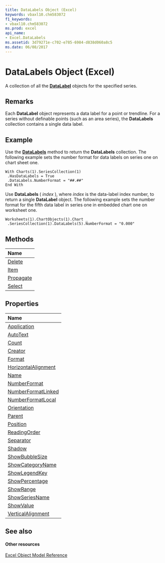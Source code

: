 ```yaml
---
title: DataLabels Object (Excel)
keywords: vbaxl10.chm583072
f1_keywords:
- vbaxl10.chm583072
ms.prod: excel
api_name:
- Excel.DataLabels
ms.assetid: 3d79271e-c702-e785-6984-d838d060a8c5
ms.date: 06/08/2017
---
```



# DataLabels Object (Excel)

A collection of all the **[DataLabel](datalabel-object-excel.md)** objects for the specified series.


## Remarks

 Each **DataLabel** object represents a data label for a point or trendline. For a series without definable points (such as an area series), the **DataLabels** collection contains a single data label.


## Example

Use the **[DataLabels](series-datalabels-method-excel.md)** method to return the **DataLabels** collection. The following example sets the number format for data labels on series one on chart sheet one.


```
With Charts(1).SeriesCollection(1) 
 .HasDataLabels = True 
 .DataLabels.NumberFormat = "##.##" 
End With
```

Use **DataLabels** ( _index_ ), where _index_ is the data-label index number, to return a single **DataLabel** object. The following example sets the number format for the fifth data label in series one in embedded chart one on worksheet one.




```
Worksheets(1).ChartObjects(1).Chart _ 
 .SeriesCollection(1).DataLabels(5).NumberFormat = "0.000"
```


## Methods



|**Name**|
|:-----|
|[Delete](datalabels-delete-method-excel.md)|
|[Item](datalabels-item-method-excel.md)|
|[Propagate](datalabels-propagate-method-excel.md)|
|[Select](datalabels-select-method-excel.md)|

## Properties



|**Name**|
|:-----|
|[Application](datalabels-application-property-excel.md)|
|[AutoText](datalabels-autotext-property-excel.md)|
|[Count](datalabels-count-property-excel.md)|
|[Creator](datalabels-creator-property-excel.md)|
|[Format](datalabels-format-property-excel.md)|
|[HorizontalAlignment](datalabels-horizontalalignment-property-excel.md)|
|[Name](datalabels-name-property-excel.md)|
|[NumberFormat](datalabels-numberformat-property-excel.md)|
|[NumberFormatLinked](datalabels-numberformatlinked-property-excel.md)|
|[NumberFormatLocal](datalabels-numberformatlocal-property-excel.md)|
|[Orientation](datalabels-orientation-property-excel.md)|
|[Parent](datalabels-parent-property-excel.md)|
|[Position](datalabels-position-property-excel.md)|
|[ReadingOrder](datalabels-readingorder-property-excel.md)|
|[Separator](datalabels-separator-property-excel.md)|
|[Shadow](datalabels-shadow-property-excel.md)|
|[ShowBubbleSize](datalabels-showbubblesize-property-excel.md)|
|[ShowCategoryName](datalabels-showcategoryname-property-excel.md)|
|[ShowLegendKey](datalabels-showlegendkey-property-excel.md)|
|[ShowPercentage](datalabels-showpercentage-property-excel.md)|
|[ShowRange](datalabels-showrange-property-excel.md)|
|[ShowSeriesName](datalabels-showseriesname-property-excel.md)|
|[ShowValue](datalabels-showvalue-property-excel.md)|
|[VerticalAlignment](datalabels-verticalalignment-property-excel.md)|

## See also


#### Other resources


[Excel Object Model Reference](http://msdn.microsoft.com/library/11ea8598-8a20-92d5-f98b-0da04263bf2c%28Office.15%29.aspx)
